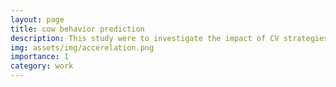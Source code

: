 ```yaml
---
layout: page
title: cow behavior prediction
description: This study were to investigate the impact of CV strategies on behavior prediction accuracy and to compare the performance of ML algorithms with CNN for predicting behaviors. 
img: assets/img/accerelation.png
importance: 1
category: work
---
```


 

